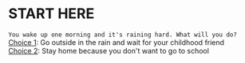 # START HERE
```You wake up one morning and it's raining hard. What will you do?```  
[Choice 1](../friends.md): Go outside in the rain and wait for your childhood friend   
[Choice 2](../noschool.md): Stay home because you don't want to go to school